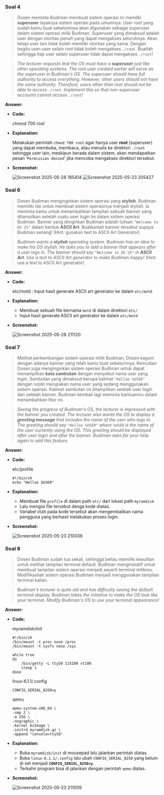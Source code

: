### Soal 4

> Dosen meminta Budiman membuat sistem operasi ini memilki **superuser** layaknya sistem operasi pada umumnya. User root yang sudah kamu buat sebelumnya akan digunakan sebagai superuser dalam sistem operasi milik Budiman. Superuser yang dimaksud adalah user dengan otoritas penuh yang dapat mengakses seluruhnya. Akan tetapi user lain tidak boleh memiliki otoritas yang sama. Dengan begitu user-user selain root tidak boleh mengakses `./root`. Buatlah sehingga tiap user selain superuser tidak dapat mengakses `./root`!

> _The lecturer requests that the OS must have a **superuser** just like other operating systems. The root user created earlier will serve as the superuser in Budiman's OS. The superuser should have full authority to access everything. However, other users should not have the same authority. Therefore, users other than root should not be able to access `./root`. Implement this so that non-superuser accounts cannot access `./root`!_

**Answer:**

- **Code:**

  chmod 700 root

- **Explanation:**

  Melakukan perintah `chmod 700 root` agar hanya user **root** (superuser) yang dapat membuka, membaca, atau menulis ke direktori `./root` sehingga user lain, meskipun berada dalam sistem, akan mendapatkan pesan ‘`Permission denied`’ jika mencoba mengakses direktori tersebut.

- **Screenshot:**

  ![Screenshot 2025-05-28 185414](https://github.com/user-attachments/assets/a5396898-5c8f-4d69-ab70-0face39fd9ec)
  ![Screenshot 2025-05-23 205427](https://github.com/user-attachments/assets/5e37e156-917c-4382-a16f-90e925cb4aba)

### Soal 6

> Dosen Budiman menginginkan sistem operasi yang **stylish**. Budiman memiliki ide untuk membuat sistem operasinya menjadi stylish. Ia meminta kamu untuk menambahkan tampilan sebuah banner yang ditampilkan setelah suatu user login ke dalam sistem operasi Budiman. Banner yang diinginkan Budiman adalah tulisan `"Welcome to OS'25"` dalam bentuk **ASCII Art**. Buatkanlah banner tersebut supaya Budiman senang! (Hint: gunakan text to ASCII Art Generator)

> _Budiman wants a **stylish** operating system. Budiman has an idea to make his OS stylish. He asks you to add a banner that appears after a user logs in. The banner should say `"Welcome to OS'25"` in **ASCII Art**. Use a text to ASCII Art generator to make Budiman happy!_ (Hint: use a text to ASCII Art generator)

**Answer:**

- **Code:**

  etc/motd : Input hasil generate ASCII art generator ke dalam `etc/motd`

- **Explanation:**

  - Membuat sebuah file bernama `motd` di dalam direktori `etc/`
  - Input hasil generate ASCII art generator ke dalam `etc/motd`

- **Screenshot:**

  ![Screenshot 2025-05-28 211120](https://github.com/user-attachments/assets/63ed84dc-1b76-4d79-a309-431f94b0e537)


### Soal 7

> Melihat perkembangan sistem operasi milik Budiman, Dosen kagum dengan adanya banner yang telah kamu buat sebelumnya. Kemudian Dosen juga menginginkan sistem operasi Budiman untuk dapat menampilkan **kata sambutan** dengan menyebut nama user yang login. Sambutan yang dimaksud berupa kalimat `"Helloo %USER"` dengan `%USER` merupakan nama user yang sedang menggunakan sistem operasi. Kalimat sambutan ini ditampilkan setelah user login dan setelah banner. Budiman kembali lagi meminta bantuanmu dalam menambahkan fitur ini.

> _Seeing the progress of Budiman's OS, the lecturer is impressed with the banner you created. The lecturer also wants the OS to display a **greeting message** that includes the name of the user who logs in. The greeting should say `"Helloo %USER"` where `%USER` is the name of the user currently using the OS. This greeting should be displayed after user login and after the banner. Budiman asks for your help again to add this feature._

**Answer:**

- **Code:**

  etc/profile
  ```
  #!/bin/sh
  echo "Helloo $USER"
  ```

- **Explanation:**

  - Membuat file `profile` di dalam path `etc/` dari lokasi path `myramdisk`
  - Lalu mengisi file tersebut denga kode diatas.
  - Variabel `USER` pada kode tersebut akan mengembalikan nama pengguna yang berhasil melakukan proses login.


- **Screenshot:**

  ![Screenshot 2025-05-23 210036](https://github.com/user-attachments/assets/284c0100-d174-40ab-a093-6bed07144d16)


### Soal 8

> Dosen Budiman sudah tua sekali, sehingga beliau memiliki kesulitan untuk melihat tampilan terminal default. Budiman menginisiatif untuk membuat tampilan sistem operasi menjadi seperti terminal milikmu. Modifikasilah sistem operasi Budiman menjadi menggunakan tampilan terminal kalian.

> _Budiman's lecturer is quite old and has difficulty seeing the default terminal display. Budiman takes the initiative to make the OS look like your terminal. Modify Budiman's OS to use your terminal appearance!_

**Answer:**

- **Code:**

  myramdisk/init
    ```
    #!/bin/sh
    /bin/mount -t proc none /proc
    /bin/mount -t sysfs none /sys

    while true
    do
        /bin/getty -L ttyS0 115200 vt100
        sleep 1
    done
    ```
  linux-6.1.1/.config
  ```
  CONFIG_SERIAL_8250=y
  ```
  qemu
  ```
  qemu-system-x86_64 \
  -smp 2 \
  -m 256 \
  -nographic \
  -kernel bzImage \
  -initrd myramdisk.gz \
  -append "console=ttyS0"
  ```

- **Explanation:**

  - Buka `myramdisk/init` di mousepad lalu jalankan perintah diatas.
  - Buka `linux-6.1.1/.config` lalu ubah `CONFIG_SERIAL_8250` yang belum di set menjadi **`CONFIG_SERIAL_8250=y`**.
  - Terkahir program bisa di jalankan dengan perintah `qemu` diatas.

- **Screenshot:**

  ![Screenshot 2025-05-23 211009](https://github.com/user-attachments/assets/d300b084-6052-4b0e-81c2-ce0cd15d0d6b)
